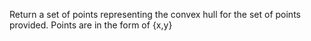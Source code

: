Return a set of points representing the convex hull for the set of points provided. 
Points are in the form of {x,y}